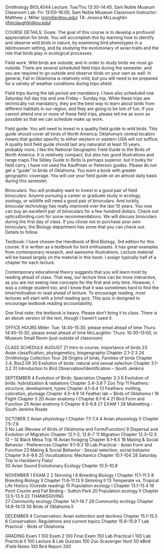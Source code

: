 Ornithology BIOL4044
Lecture:  Tue/Thu 13:30–14:45, Sam Noble Museum Classroom
Lab: Fri: 13:00–16:00, Sam Noble Museum Classroom
Instructor:  Matthew J. Miller (mjmiller@ou.edu)
TA:  Jessica McLaughlin (jfmclaughlin@ou.edu)

COURSE DETAILS:
Goals: The goal of this course is to develop a profound appreciation for birds. You will accomplish this by learning how to identify and observe wild birds in nature, by examining bird phenotypes in a lab/museum setting, and by studying the evolutionary of avian traits and the role that birds play in ecological processes. 

Field work:  Wild birds are outside; and in order to study birds we must go outside. There are several scheduled field trips during the semester, and you are required to go outside and observe birds on your own as well.  In general, Fall in Oklahoma is relatively mild, but you will need to be prepared for a variety of weather conditions during trips afield.  

Field trips during the lab period are mandatory. I have also scheduled one Saturday full day trip and one Friday – Sunday trip. While these trips are technically not mandatory, they are the best way to learn about birds from different habitats in our region, and they are going to be lots of fun. If you cannot attend one or more of these field trips, please tell me as soon as possible so that we can schedule make up work.

Field guide: You will need to invest in a quality field guide to wild birds. This guide should cover all birds of North America; Oklahoma’s central location means that guides specific to either western or eastern USA will not suffice. A quality bird field guide should last any naturalist at least 10 years, probably more. I like the National Geographic Field Guide to the Birds of North America. It is relatively compact, but also has good illustrations and range maps.The Sibley Guide to Birds is perhaps superior, but it bulky for field carry. I have not used the Kauffman or Peterson guides.  Please do not get a “guide” to birds of Oklahoma. You want a book with greater geographic coverage. You will use your field guide on an almost daily basis during this semester.

Binoculars: You will probably want to invest in a good pair of field binoculars. Anyone pursuing a career or graduate study in ecology, zoology, or wildlife will need a good pair of binoculars. And luckily, binocular technology has really improved over the last 10 years. You now can buy an excellent pair of binoculars for a few hundred dollars. Check out optics4birding.com for some recommendations. We will discuss binoculars during the first day of class. If you chose not to purchase your own binoculars, the Biology department has some that you can check out. Details to follow.

Textbook:  I have chosen the Handbook of Bird Biology, 3rd edition for this course. It is written as a textbook for bird enthusiasts. It has great examples from contemporary research, and awesome illustrations. Lecture material will be based largely on the material in this book.  I assign typically half of a chapter for each lecture.

Contemporary educational theory suggests that you will learn most by reading ahead of class. That way, our lecture time can be more interactive, as you are not seeing new concepts for the first and only time. However, I was a college student too, and I know that it was sometimes hard to find the time/motivation to read ahead of lecture. To encourage reading, most lectures will start with a brief reading quiz. This quiz is designed to encourage textbook reading accountability.

One final note; the textbook is heavy. Please don’t bring it to class. There is an ebook version of the text, though I haven’t used it.


OFFICE HOURS
Miller:  		Tue:     14:45–15:30, please email ahead of time
		Thurs: 14:45–15:30, please email ahead of time
McLaughlin:	Thurs: 10:30–13:00, in Museum Small Room (just outside of classroom)
		

CLASS SCHEDULE 
AUGUST
21      	Intro to course; importance of birds
23 	Avian classification, phylogenetics, biogeography 			Chapter 2.1–2.3
24	Ornithology Collection Tour
28    	Origins of birds, Families of birds 					Chapter 2.4, Box2.09
30    	Evolution of birds: natural and sexual selection			Chapter 3.1–3.2
31	Introduction to Bird Observation/Identification – South Jenkins

SEPTEMBER
4      	Evolution of Birds: Speciation						Chapter 3.3
6      	Evolution of birds: hybridization & radiations				Chapter 3.4–3.6
7	Zoo Trip
11    	Feathers: structure, development, types				Chapter 4.1–4.4
13    	Feathers: molting, coloration, plumage				Chapter 4.5–4.9
14	Feather lab + Birds of Oklahoma I
18    	Flight									Chapter 5
20    	Avian anatomy I							Chapter 6.1–6.4
21	Bird Form and Function
25    	Avian anatomy II 							Chapter 6.5–6.8
27    	EXAM 1
28	Mistnetting - South Jenkins Roads

 OCTOBER
2      	Avian physiology I							Chapter 7.1–7.4
4 	Avian physiology II							Chapter 7.5–7.8		
5	No Lab (Review of Birds of Oklahoma and Form/Function)
9      	Dispersal and Evolution of Migration					Chapter 12.1–2; 12.6–7
11 	Migration								Chapter 12.3–12.5
12 – 14 		Black Mesa Trip
16    	Avian foraging 								Chapter 8.1–8.5
18	Mating & Social Behavior	: Preferences					Chapter 9.1–9.3
19 	Lab Practical - Avian Form and Function
23    	Mating & Social Behavior	: Sexual selection, social behavior			Chapter 9.4–9.6
25    	Vocalizations: Mechanics							Chapter 10.1–104
28	Saturday Trip to Hackberry Flats/	
30    	Avian Sound Evolutionary Ecology					Chapter 10.5–10.8

NOVEMBER
1    	EXAM 2
2	Skinning I
6   	Breeding Biology I							Chapter 11.1–11.5
8      	Breeding Biology II							Chapter 11.6–11.13
9	Skinning II
13     	Temperate vs. Tropical Life History					(Outside reading)
15    	Population ecology I							Chapter 13.1–13.4
16	Point Counts and Fall Birding - Sutton Park
20    	Population ecology II							Chapter 13.5–13.9
22    	THANKSGIVING							
27    	Community ecology							Chapter 14.1–14.7
29 	Community ecology							Chapter 14.8–14.13
30	Birds of Oklahoma II

DECEMBER
4	Conservation: Avian extinction and declines				Chapter 15.1–15.5
6        	Conservation: Regulations and current topics				Chapter 15.6–15.9
7	Lab Practical - Birds of Oklahoma

GRADING
Exam 1				100
Exam 2				100
Final Exam 			150
Lab Practical I			100
Lab Practical II			100
Lecture & Lab Quizzes		100
Zoo Scavenger Hunt		   50
eBird /Field Notes		100
Bird Report			200

